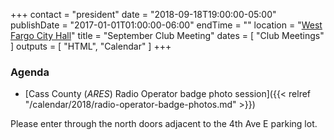 +++
contact = "president"
date = "2018-09-18T19:00:00-05:00"
publishDate = "2017-01-01T01:00:00-06:00"
endTime = ""
location = "[West Fargo City Hall](/places/west-fargo-city-hall/)"
title = "September Club Meeting"
dates = [ "Club Meetings" ]
outputs = [ "HTML", "Calendar" ]
+++
### Agenda

* [Cass County \(*ARES*\) Radio Operator badge photo session]({{< relref "/calendar/2018/radio-operator-badge-photos.md" >}}) 

<span class="genericon genericon-info"></span>Please enter through the north
doors adjacent to the 4th Ave E parking lot.

